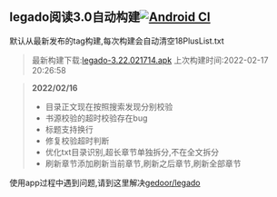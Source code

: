 ## legado阅读3.0自动构建[![Android CI](https://github.com/10bits/gedoor-Build/workflows/Android%20CI/badge.svg)](https://github.com/10bits/gedoor-Build/actions)

默认从最新发布的tag构建,每次构建会自动清空18PlusList.txt

> 最新构建下载:[legado-3.22.021714.apk](https://github.com/xianum/gedoor-Build/releases/download/legado-3.22.021714/legado-3.22.021714.apk) 上次构建时间:2022-02-17 20:26:58
<!--start-->
> **2022/02/16**
> 
> * 目录正文现在按照搜索发现分别校验
> * 书源校验的超时校验存在bug
> * 标题支持换行
> * 修复校验超时判断
> * 优化txt目录识别,超长章节单独拆分,不在全文拆分
> * 刷新章节添加刷新当前章节,刷新之后章节,刷新全部章节
<!--end-->
  
使用app过程中遇到问题,请到这里解决[gedoor/legado](https://github.com/gedoor/legado/issues)

